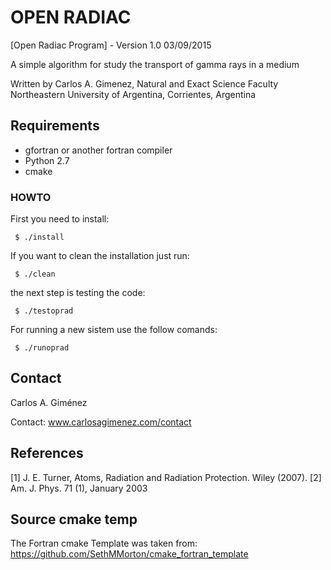 # OPEN RADIAC #

[Open Radiac Program] - Version 1.0 03/09/2015

A simple algorithm for study the transport of gamma rays in a medium
   
Written by Carlos A. Gimenez, Natural and Exact Science Faculty
                              Northeastern University of Argentina,
                              Corrientes, Argentina
## Requirements ##

- gfortran or another fortran compiler
- Python 2.7
- cmake

### HOWTO ###

First you need to install:

     $ ./install

If you want to clean the installation just run:

     $ ./clean

the next step is testing the code:

     $ ./testoprad

For running a new sistem use the follow comands:

     $ ./runoprad

## Contact ##

Carlos A. Giménez

Contact: www.carlosagimenez.com/contact

## References ##
 [1] J. E. Turner, Atoms, Radiation and Radiation Protection. Wiley (2007). 
 [2] Am. J. Phys. 71 (1), January 2003

## Source cmake temp ##

The Fortran cmake Template was taken from: https://github.com/SethMMorton/cmake_fortran_template
